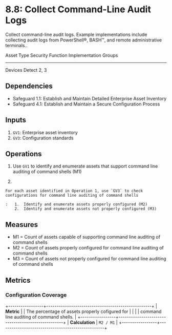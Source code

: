 # 8.8: Collect Command-Line Audit Logs

Collect command-line audit logs. Example implementations include
collecting audit logs from PowerShell®, BASH™, and remote administrative
terminals..

  Asset Type   Security Function   Implementation Groups
  ------------ ------------------- -----------------------
  Devices      Detect              2, 3

## Dependencies

-   Safeguard 1.1: Establish and Maintain Detailed Enterprise Asset
    Inventory
-   Safeguard 4.1: Establish and Maintain a Secure Configuration Process

## Inputs

1.  `GV1`: Enterprise asset inventory
2.  `GV3`: Configuration standards

## Operations

1.  Use `GV1` to identify and enumerate assets that support command line
    auditing of command shells (M1)

2.  

    For each asset identified in Operation 1, use `GV3` to check configurations for command line auditing of command shells

    :   1.  Identify and enumerate assets properly configured (M2)
        2.  Identify and enumerate assets not properly configured (M3)

## Measures

-   M1 = Count of assets capable of supporting command line auditing of
    command shells
-   M2 = Count of assets properly configured for command line auditing
    of command shells
-   M3 = Count of assets not properly configured for command line
    auditing of command shells

## Metrics

### Configuration Coverage

+-----------------+---------------------------------------------------+
| **Metric**      | | The percentage of assets properly cofigured for |
|                 | | command line auditing of command shells.        |
+-----------------+---------------------------------------------------+
| **Calculation** | `M2 / M1`                                         |
+-----------------+---------------------------------------------------+
